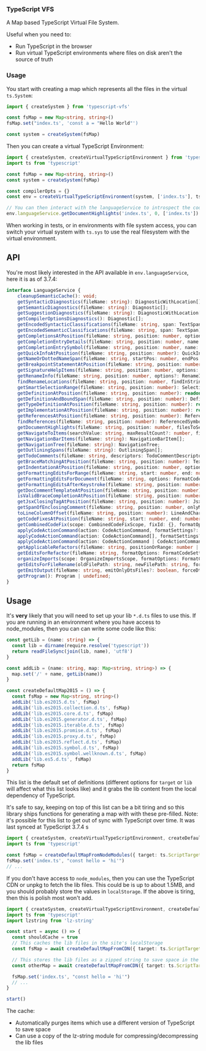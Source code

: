 ### TypeScript VFS

A Map based TypeScript Virtual File System.

Useful when you need to:

- Run TypeScript in the browser
- Run virtual TypeScript environments where files on disk aren't the source of truth

### Usage

You start with creating a map which represents all the files in the virtual `ts.System`:

```ts
import { createSystem } from 'typescript-vfs'

const fsMap = new Map<string, string>()
fsMap.set("index.ts', 'const a = "Hello World"')

const system = createSystem(fsMap)
```

Then you can create a virtual TypeScript Environment:

```ts
import { createSystem, createVirtualTypeScriptEnvironment } from 'typescript-vfs'
import ts from 'typescript'

const fsMap = new Map<string, string>()
const system = createSystem(fsMap)

const compilerOpts = {}
const env = createVirtualTypeScriptEnvironment(system, ['index.ts'], ts, compilerOpts)

// You can then interact with the languageService to introspect the code
env.languageService.getDocumentHighlights('index.ts', 0, ['index.ts'])
```

When working in tests, or in environments with file system access, you can switch your virtual system with `ts.sys` to use the real filesystem with the virtual environment.

## API

You're most likely interested in the API available in `env.languageService`, here it is as of 3.7.4:

<!-- prettier-ignore-start -->

```ts
interface LanguageService {
    cleanupSemanticCache(): void;
    getSyntacticDiagnostics(fileName: string): DiagnosticWithLocation[];
    getSemanticDiagnostics(fileName: string): Diagnostic[];
    getSuggestionDiagnostics(fileName: string): DiagnosticWithLocation[];
    getCompilerOptionsDiagnostics(): Diagnostic[];
    getEncodedSyntacticClassifications(fileName: string, span: TextSpan): Classifications;
    getEncodedSemanticClassifications(fileName: string, span: TextSpan): Classifications;
    getCompletionsAtPosition(fileName: string, position: number, options: GetCompletionsAtPositionOptions | undefined): WithMetadata<CompletionInfo> | undefined;
    getCompletionEntryDetails(fileName: string, position: number, name: string, formatOptions: FormatCodeOptions | FormatCodeSettings | undefined, source: string | undefined, preferences: UserPreferences | undefined): CompletionEntryDetails | undefined;
    getCompletionEntrySymbol(fileName: string, position: number, name: string, source: string | undefined): Symbol | undefined;
    getQuickInfoAtPosition(fileName: string, position: number): QuickInfo | undefined;
    getNameOrDottedNameSpan(fileName: string, startPos: number, endPos: number): TextSpan | undefined;
    getBreakpointStatementAtPosition(fileName: string, position: number): TextSpan | undefined;
    getSignatureHelpItems(fileName: string, position: number, options: SignatureHelpItemsOptions | undefined): SignatureHelpItems | undefined;
    getRenameInfo(fileName: string, position: number, options?: RenameInfoOptions): RenameInfo;
    findRenameLocations(fileName: string, position: number, findInStrings: boolean, findInComments: boolean, providePrefixAndSuffixTextForRename?: boolean): readonly RenameLocation[] | undefined;
    getSmartSelectionRange(fileName: string, position: number): SelectionRange;
    getDefinitionAtPosition(fileName: string, position: number): readonly DefinitionInfo[] | undefined;
    getDefinitionAndBoundSpan(fileName: string, position: number): DefinitionInfoAndBoundSpan | undefined;
    getTypeDefinitionAtPosition(fileName: string, position: number): readonly DefinitionInfo[] | undefined;
    getImplementationAtPosition(fileName: string, position: number): readonly ImplementationLocation[] | undefined;
    getReferencesAtPosition(fileName: string, position: number): ReferenceEntry[] | undefined;
    findReferences(fileName: string, position: number): ReferencedSymbol[] | undefined;
    getDocumentHighlights(fileName: string, position: number, filesToSearch: string[]): DocumentHighlights[] | undefined;
    getNavigateToItems(searchValue: string, maxResultCount?: number, fileName?: string, excludeDtsFiles?: boolean): NavigateToItem[];
    getNavigationBarItems(fileName: string): NavigationBarItem[];
    getNavigationTree(fileName: string): NavigationTree;
    getOutliningSpans(fileName: string): OutliningSpan[];
    getTodoComments(fileName: string, descriptors: TodoCommentDescriptor[]): TodoComment[];
    getBraceMatchingAtPosition(fileName: string, position: number): TextSpan[];
    getIndentationAtPosition(fileName: string, position: number, options: EditorOptions | EditorSettings): number;
    getFormattingEditsForRange(fileName: string, start: number, end: number, options: FormatCodeOptions | FormatCodeSettings): TextChange[];
    getFormattingEditsForDocument(fileName: string, options: FormatCodeOptions | FormatCodeSettings): TextChange[];
    getFormattingEditsAfterKeystroke(fileName: string, position: number, key: string, options: FormatCodeOptions | FormatCodeSettings): TextChange[];
    getDocCommentTemplateAtPosition(fileName: string, position: number): TextInsertion | undefined;
    isValidBraceCompletionAtPosition(fileName: string, position: number, openingBrace: number): boolean;
    getJsxClosingTagAtPosition(fileName: string, position: number): JsxClosingTagInfo | undefined;
    getSpanOfEnclosingComment(fileName: string, position: number, onlyMultiLine: boolean): TextSpan | undefined;
    toLineColumnOffset(fileName: string, position: number): LineAndCharacter;
    getCodeFixesAtPosition(fileName: string, start: number, end: number, errorCodes: readonly number[], formatOptions: FormatCodeSettings, preferences: UserPreferences): readonly CodeFixAction[];
    getCombinedCodeFix(scope: CombinedCodeFixScope, fixId: {}, formatOptions: FormatCodeSettings, preferences: UserPreferences): CombinedCodeActions;
    applyCodeActionCommand(action: CodeActionCommand, formatSettings?: FormatCodeSettings): Promise<ApplyCodeActionCommandResult>;
    applyCodeActionCommand(action: CodeActionCommand[], formatSettings?: FormatCodeSettings): Promise<ApplyCodeActionCommandResult[]>;
    applyCodeActionCommand(action: CodeActionCommand | CodeActionCommand[], formatSettings?: FormatCodeSettings): Promise<ApplyCodeActionCommandResult | ApplyCodeActionCommandResult[]>;
    getApplicableRefactors(fileName: string, positionOrRange: number | TextRange, preferences: UserPreferences | undefined): ApplicableRefactorInfo[];
    getEditsForRefactor(fileName: string, formatOptions: FormatCodeSettings, positionOrRange: number | TextRange, refactorName: string, actionName: string, preferences: UserPreferences | undefined): RefactorEditInfo | undefined;
    organizeImports(scope: OrganizeImportsScope, formatOptions: FormatCodeSettings, preferences: UserPreferences | undefined): readonly FileTextChanges[];
    getEditsForFileRename(oldFilePath: string, newFilePath: string, formatOptions: FormatCodeSettings, preferences: UserPreferences | undefined): readonly FileTextChanges[];
    getEmitOutput(fileName: string, emitOnlyDtsFiles?: boolean, forceDtsEmit?: boolean): EmitOutput;
    getProgram(): Program | undefined;
}
```
<!-- prettier-ignore-end -->

## Usage

It's **very** likely that you will need to set up your lib `*.d.ts` files to use this. If you are running in an environment where you have access to node_modules, then you can can write some code like this:

```ts
const getLib = (name: string) => {
  const lib = dirname(require.resolve('typescript'))
  return readFileSync(join(lib, name), 'utf8')
}

const addLib = (name: string, map: Map<string, string>) => {
  map.set('/' + name, getLib(name))
}

const createDefaultMap2015 = () => {
  const fsMap = new Map<string, string>()
  addLib('lib.es2015.d.ts', fsMap)
  addLib('lib.es2015.collection.d.ts', fsMap)
  addLib('lib.es2015.core.d.ts', fsMap)
  addLib('lib.es2015.generator.d.ts', fsMap)
  addLib('lib.es2015.iterable.d.ts', fsMap)
  addLib('lib.es2015.promise.d.ts', fsMap)
  addLib('lib.es2015.proxy.d.ts', fsMap)
  addLib('lib.es2015.reflect.d.ts', fsMap)
  addLib('lib.es2015.symbol.d.ts', fsMap)
  addLib('lib.es2015.symbol.wellknown.d.ts', fsMap)
  addLib('lib.es5.d.ts', fsMap)
  return fsMap
}
```

This list is the default set of definitions (different options for `target` or `lib` will affect what this list looks like) and it grabs the lib content from the local dependency of TypeScript.

It's safe to say, keeping on top of this list can be a bit tiring and so this library ships functions for generating a map with with these pre-filled. Note: it's possible for this list to get out of sync with TypeScript over time. It was last synced at TypeScript 3.7.4
s

```ts
import { createSystem, createVirtualTypeScriptEnvironment, createDefaultMapFromNodeModules } from 'typescript-vfs'
import ts from 'typescript'

const fsMap = createDefaultMapFromNodeModules({ target: ts.ScriptTarget.ES2015 })
fsMap.set('index.ts', "const hello = 'hi'")
// ...
```

If you don't have access to `node_modules`, then you can use the TypeScript CDN or unpkg to fetch the lib files. This could be is up to about 1.5MB, and you should probably store the values in `localStorage`. If the above is tiring, then this is polish most won't add.

```ts
import { createSystem, createVirtualTypeScriptEnvironment, createDefaultMapFromCDN } from 'typescript-vfs'
import ts from 'typescript'
import lzstring from 'lz-string'

const start = async () => {
  const shouldCache = true
  // This caches the lib files in the site's localStorage
  const fsMap = await createDefaultMapFromCDN({ target: ts.ScriptTarget.ES2015 }, '3.7.3', shouldCache, ts)

  // This stores the lib files as a zipped string to save space in the cache
  const otherMap = await createDefaultMapFromCDN({ target: ts.ScriptTarget.ES2015 }, '3.7.3', shouldCache, ts, lzstring)

  fsMap.set('index.ts', "const hello = 'hi'")
  // ...
}

start()
```

The cache:

- Automatically purges items which use a different version of TypeScript to save space
- Can use a copy of the lz-string module for compressing/decompressing the lib files
